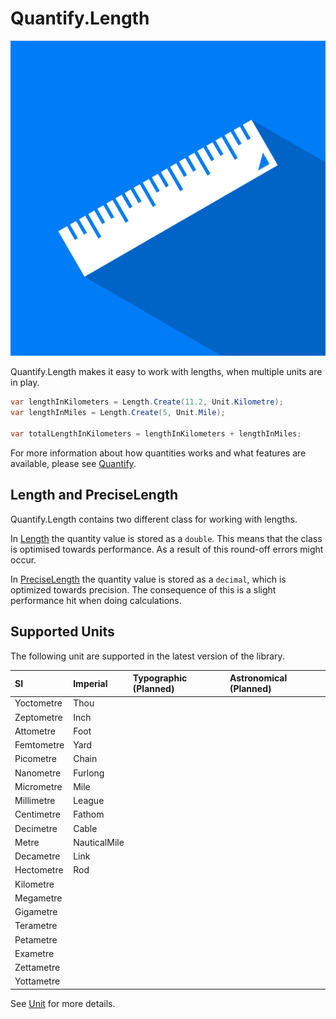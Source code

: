 # Quantify.Length

![Quantify.Length Logo](assets/quantify-length-logo.svg)

Quantify.Length makes it easy to work with lengths, when multiple units are in play.

```csharp
var lengthInKilometers = Length.Create(11.2, Unit.Kilometre);
var lengthInMiles = Length.Create(5, Unit.Mile);

var totalLengthInKilometers = lengthInKilometers + lengthInMiles;
```

For more information about how quantities works and what features are available, please see [Quantify](https://github.com/acidicsoftware/dotnet-quantify).

## Length and PreciseLength

Quantify.Length contains two different class for working with lengths.

In [Length](src/Quantify.Length/Length.cs) the quantity value is stored as a `double`. This means that the class is optimised towards performance. As a result of this round-off errors might occur.

In [PreciseLength](src/Quantify.PreciseLength/PreciseLength.cs) the quantity value is stored as a `decimal`, which is optimized towards precision. The consequence of this is a slight performance hit when doing calculations.

## Supported Units

The following unit are supported in the latest version of the library.

| SI | Imperial | Typographic  (Planned) | Astronomical (Planned) |
| :--- | :--- | :--- | :--- |
| Yoctometre | Thou | |
| Zeptometre | Inch | |
| Attometre | Foot | |
| Femtometre | Yard | |
| Picometre | Chain | |
| Nanometre | Furlong | |
| Micrometre | Mile | |
| Millimetre | League | |
| Centimetre | Fathom | |
| Decimetre | Cable | |
| Metre | NauticalMile | |
| Decametre | Link | |
| Hectometre | Rod | |
| Kilometre | | |
| Megametre | | |
| Gigametre | | |
| Terametre | | |
| Petametre | | |
| Exametre | | |
| Zettametre | | |
| Yottametre | | |

See [Unit](src/Quantify.Length/Unit.cs) for more details. 